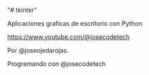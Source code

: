 "# tkinter"

Aplicaciones graficas de escritorio con Python

https://www.youtube.com/@josecodetech

Por @joseojedarojas.

Programando con @josecodetech
